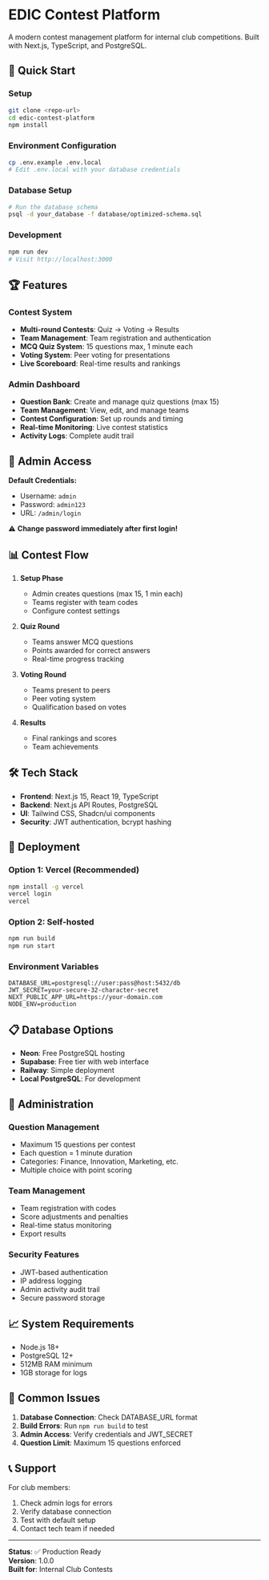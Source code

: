 # EDIC Contest Platform

A modern contest management platform for internal club competitions. Built with Next.js, TypeScript, and PostgreSQL.

## 🚀 Quick Start

### Setup
```bash
git clone <repo-url>
cd edic-contest-platform
npm install
```

### Environment Configuration
```bash
cp .env.example .env.local
# Edit .env.local with your database credentials
```

### Database Setup
```bash
# Run the database schema
psql -d your_database -f database/optimized-schema.sql
```

### Development
```bash
npm run dev
# Visit http://localhost:3000
```

## 🏆 Features

### Contest System
- **Multi-round Contests**: Quiz → Voting → Results
- **Team Management**: Team registration and authentication
- **MCQ Quiz System**: 15 questions max, 1 minute each
- **Voting System**: Peer voting for presentations
- **Live Scoreboard**: Real-time results and rankings

### Admin Dashboard
- **Question Bank**: Create and manage quiz questions (max 15)
- **Team Management**: View, edit, and manage teams
- **Contest Configuration**: Set up rounds and timing
- **Real-time Monitoring**: Live contest statistics
- **Activity Logs**: Complete audit trail

## 🔐 Admin Access

**Default Credentials:**
- Username: `admin` 
- Password: `admin123`
- URL: `/admin/login`

⚠️ **Change password immediately after first login!**

## 📊 Contest Flow

1. **Setup Phase**
   - Admin creates questions (max 15, 1 min each)
   - Teams register with team codes
   - Configure contest settings

2. **Quiz Round**
   - Teams answer MCQ questions
   - Points awarded for correct answers
   - Real-time progress tracking

3. **Voting Round**
   - Teams present to peers
   - Peer voting system
   - Qualification based on votes

4. **Results**
   - Final rankings and scores
   - Team achievements

## 🛠️ Tech Stack

- **Frontend**: Next.js 15, React 19, TypeScript
- **Backend**: Next.js API Routes, PostgreSQL
- **UI**: Tailwind CSS, Shadcn/ui components
- **Security**: JWT authentication, bcrypt hashing

## 🚀 Deployment

### Option 1: Vercel (Recommended)
```bash
npm install -g vercel
vercel login
vercel
```

### Option 2: Self-hosted
```bash
npm run build
npm run start
```

### Environment Variables
```env
DATABASE_URL=postgresql://user:pass@host:5432/db
JWT_SECRET=your-secure-32-character-secret
NEXT_PUBLIC_APP_URL=https://your-domain.com
NODE_ENV=production
```

## 📋 Database Options

- **Neon**: Free PostgreSQL hosting
- **Supabase**: Free tier with web interface
- **Railway**: Simple deployment
- **Local PostgreSQL**: For development

## 🔧 Administration

### Question Management
- Maximum 15 questions per contest
- Each question = 1 minute duration
- Categories: Finance, Innovation, Marketing, etc.
- Multiple choice with point scoring

### Team Management
- Team registration with codes
- Score adjustments and penalties
- Real-time status monitoring
- Export results

### Security Features
- JWT-based authentication
- IP address logging
- Admin activity audit trail
- Secure password storage

## 📈 System Requirements

- Node.js 18+
- PostgreSQL 12+
- 512MB RAM minimum
- 1GB storage for logs

## 🐛 Common Issues

1. **Database Connection**: Check DATABASE_URL format
2. **Build Errors**: Run `npm run build` to test
3. **Admin Access**: Verify credentials and JWT_SECRET
4. **Question Limit**: Maximum 15 questions enforced

## 📞 Support

For club members:
1. Check admin logs for errors
2. Verify database connection
3. Test with default setup
4. Contact tech team if needed

---

**Status**: ✅ Production Ready  
**Version**: 1.0.0  
**Built for**: Internal Club Contests
